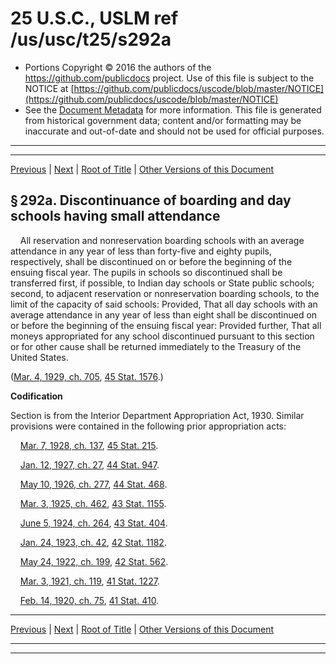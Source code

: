 ---
---

# 25 U.S.C., USLM ref /us/usc/t25/s292a

* Portions Copyright © 2016 the authors of the https://github.com/publicdocs project.
  Use of this file is subject to the NOTICE at [https://github.com/publicdocs/uscode/blob/master/NOTICE](https://github.com/publicdocs/uscode/blob/master/NOTICE)
* See the [Document Metadata](././../../../..//README.md) for more information.
  This file is generated from historical government data; content and/or formatting may be inaccurate and out-of-date and should not be used for official purposes.

----------
----------

[Previous](./../../../..//us/usc/t25/ch7/m__us_usc_t25_s292.md) | [Next](./../../../..//us/usc/t25/ch7/m__us_usc_t25_s292b.md) | [Root of Title](./../../../../) | [Other Versions of this Document](https://publicdocs.github.io/go/links?ns=uslm&ref=%2Fus%2Fusc%2Ft25%2Fs292a)

## § 292a. Discontinuance of boarding and day schools having small attendance

    All reservation and nonreservation boarding schools with an average attendance in any year of less than forty-five and eighty pupils, respectively, shall be discontinued on or before the beginning of the ensuing fiscal year. The pupils in schools so discontinued shall be transferred first, if possible, to Indian day schools or State public schools; second, to adjacent reservation or nonreservation boarding schools, to the limit of the capacity of said schools: Provided, That all day schools with an average attendance in any year of less than eight shall be discontinued on or before the beginning of the ensuing fiscal year: Provided further, That all moneys appropriated for any school discontinued pursuant to this section or for other cause shall be returned immediately to the Treasury of the United States.

([Mar. 4, 1929, ch. 705][/us/act/1929-03-04/ch705], [45 Stat. 1576][/us/stat/45/1576].)

 __Codification__ 

Section is from the Interior Department Appropriation Act, 1930. Similar provisions were contained in the following prior appropriation acts:

    [Mar. 7, 1928, ch. 137][/us/act/1928-03-07/ch137], [45 Stat. 215][/us/stat/45/215].

    [Jan. 12, 1927, ch. 27][/us/act/1927-01-12/ch27], [44 Stat. 947][/us/stat/44/947].

    [May 10, 1926, ch. 277][/us/act/1926-05-10/ch277], [44 Stat. 468][/us/stat/44/468].

    [Mar. 3, 1925, ch. 462][/us/act/1925-03-03/ch462], [43 Stat. 1155][/us/stat/43/1155].

    [June 5, 1924, ch. 264][/us/act/1924-06-05/ch264], [43 Stat. 404][/us/stat/43/404].

    [Jan. 24, 1923, ch. 42][/us/act/1923-01-24/ch42], [42 Stat. 1182][/us/stat/42/1182].

    [May 24, 1922, ch. 199][/us/act/1922-05-24/ch199], [42 Stat. 562][/us/stat/42/562].

    [Mar. 3, 1921, ch. 119][/us/act/1921-03-03/ch119], [41 Stat. 1227][/us/stat/41/1227].

    [Feb. 14, 1920, ch. 75][/us/act/1920-02-14/ch75], [41 Stat. 410][/us/stat/41/410].

----------

[Previous](./../../../..//us/usc/t25/ch7/m__us_usc_t25_s292.md) | [Next](./../../../..//us/usc/t25/ch7/m__us_usc_t25_s292b.md) | [Root of Title](./../../../../) | [Other Versions of this Document](https://publicdocs.github.io/go/links?ns=uslm&ref=%2Fus%2Fusc%2Ft25%2Fs292a)

----------
----------

[/us/act/1929-03-04/ch705]: https://publicdocs.github.io/go/links?ns=uslm&ref=%2Fus%2Fact%2F1929-03-04%2Fch705
[/us/stat/45/1576]: https://publicdocs.github.io/go/links?ns=uslm&ref=%2Fus%2Fstat%2F45%2F1576
[/us/act/1928-03-07/ch137]: https://publicdocs.github.io/go/links?ns=uslm&ref=%2Fus%2Fact%2F1928-03-07%2Fch137
[/us/stat/45/215]: https://publicdocs.github.io/go/links?ns=uslm&ref=%2Fus%2Fstat%2F45%2F215
[/us/act/1927-01-12/ch27]: https://publicdocs.github.io/go/links?ns=uslm&ref=%2Fus%2Fact%2F1927-01-12%2Fch27
[/us/stat/44/947]: https://publicdocs.github.io/go/links?ns=uslm&ref=%2Fus%2Fstat%2F44%2F947
[/us/act/1926-05-10/ch277]: https://publicdocs.github.io/go/links?ns=uslm&ref=%2Fus%2Fact%2F1926-05-10%2Fch277
[/us/stat/44/468]: https://publicdocs.github.io/go/links?ns=uslm&ref=%2Fus%2Fstat%2F44%2F468
[/us/act/1925-03-03/ch462]: https://publicdocs.github.io/go/links?ns=uslm&ref=%2Fus%2Fact%2F1925-03-03%2Fch462
[/us/stat/43/1155]: https://publicdocs.github.io/go/links?ns=uslm&ref=%2Fus%2Fstat%2F43%2F1155
[/us/act/1924-06-05/ch264]: https://publicdocs.github.io/go/links?ns=uslm&ref=%2Fus%2Fact%2F1924-06-05%2Fch264
[/us/stat/43/404]: https://publicdocs.github.io/go/links?ns=uslm&ref=%2Fus%2Fstat%2F43%2F404
[/us/act/1923-01-24/ch42]: https://publicdocs.github.io/go/links?ns=uslm&ref=%2Fus%2Fact%2F1923-01-24%2Fch42
[/us/stat/42/1182]: https://publicdocs.github.io/go/links?ns=uslm&ref=%2Fus%2Fstat%2F42%2F1182
[/us/act/1922-05-24/ch199]: https://publicdocs.github.io/go/links?ns=uslm&ref=%2Fus%2Fact%2F1922-05-24%2Fch199
[/us/stat/42/562]: https://publicdocs.github.io/go/links?ns=uslm&ref=%2Fus%2Fstat%2F42%2F562
[/us/act/1921-03-03/ch119]: https://publicdocs.github.io/go/links?ns=uslm&ref=%2Fus%2Fact%2F1921-03-03%2Fch119
[/us/stat/41/1227]: https://publicdocs.github.io/go/links?ns=uslm&ref=%2Fus%2Fstat%2F41%2F1227
[/us/act/1920-02-14/ch75]: https://publicdocs.github.io/go/links?ns=uslm&ref=%2Fus%2Fact%2F1920-02-14%2Fch75
[/us/stat/41/410]: https://publicdocs.github.io/go/links?ns=uslm&ref=%2Fus%2Fstat%2F41%2F410


